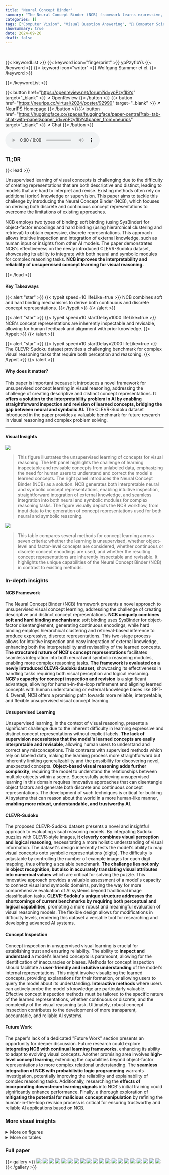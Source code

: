 ```yaml
---
title: "Neural Concept Binder"
summary: "The Neural Concept Binder (NCB) framework learns expressive, inspectable, and revisable visual concepts unsupervised, integrating both continuous and discrete representations for seamless use in neura..."
categories: []
tags: ["Computer Vision", "Visual Question Answering", "🏢 Computer Science Department, TU Darmstadt",]
showSummary: true
date: 2024-09-26
draft: false
---
```


<br>

{{< keywordList >}}
{{< keyword icon="fingerprint" >}} ypPzyflbYs {{< /keyword >}}
{{< keyword icon="writer" >}} Wolfgang Stammer et el. {{< /keyword >}}
 
{{< /keywordList >}}

{{< button href="https://openreview.net/forum?id=ypPzyflbYs" target="_blank" >}}
↗ OpenReview
{{< /button >}}
{{< button href="https://neurips.cc/virtual/2024/poster/92990" target="_blank" >}}
↗ NeurIPS Homepage
{{< /button >}}{{< button href="https://huggingface.co/spaces/huggingface/paper-central?tab=tab-chat-with-paper&paper_id=ypPzyflbYs&paper_from=neurips" target="_blank" >}}
↗ Chat
{{< /button >}}



<audio controls>
    <source src="https://ai-paper-reviewer.com/ypPzyflbYs/podcast.wav" type="audio/wav">
    Your browser does not support the audio element.
</audio>


### TL;DR


{{< lead >}}

Unsupervised learning of visual concepts is challenging due to the difficulty of creating representations that are both descriptive and distinct, leading to models that are hard to interpret and revise.  Existing methods often rely on additional (prior) knowledge or supervision. This paper aims to tackle this challenge by introducing the Neural Concept Binder (NCB), which focuses on deriving both discrete and continuous concept representations to overcome the limitations of existing approaches.



NCB employs two types of binding: soft binding (using SysBinder) for object-factor encodings and hard binding (using hierarchical clustering and retrieval) to obtain expressive, discrete representations.  This approach allows intuitive inspection and integration of external knowledge, such as human input or insights from other AI models. The paper demonstrates NCB's effectiveness on the newly introduced CLEVR-Sudoku dataset, showcasing its ability to integrate with both neural and symbolic modules for complex reasoning tasks.  **NCB improves the interpretability and reliability of unsupervised concept learning for visual reasoning.**

{{< /lead >}}


#### Key Takeaways

{{< alert "star" >}}
{{< typeit speed=10 lifeLike=true >}} NCB combines soft and hard binding mechanisms to derive both continuous and discrete concept representations. {{< /typeit >}}
{{< /alert >}}

{{< alert "star" >}}
{{< typeit speed=10 startDelay=1000 lifeLike=true >}} NCB's concept representations are inherently inspectable and revisable, allowing for human feedback and alignment with prior knowledge. {{< /typeit >}}
{{< /alert >}}

{{< alert "star" >}}
{{< typeit speed=10 startDelay=2000 lifeLike=true >}} The CLEVR-Sudoku dataset provides a challenging benchmark for complex visual reasoning tasks that require both perception and reasoning. {{< /typeit >}}
{{< /alert >}}

#### Why does it matter?
This paper is important because it introduces a novel framework for unsupervised concept learning in visual reasoning, addressing the challenge of creating descriptive and distinct concept representations.  **It offers a solution to the interpretability problem in AI by enabling straightforward inspection and revision of learned concepts, bridging the gap between neural and symbolic AI.** The CLEVR-Sudoku dataset introduced in the paper provides a valuable benchmark for future research in visual reasoning and complex problem solving.

------
#### Visual Insights



![](https://ai-paper-reviewer.com/ypPzyflbYs/figures_1_1.jpg)

> This figure illustrates the unsupervised learning of concepts for visual reasoning. The left panel highlights the challenge of learning inspectable and revisable concepts from unlabeled data, emphasizing the need for human users to understand and correct the model's learned concepts.  The right panel introduces the Neural Concept Binder (NCB) as a solution. NCB generates both interpretable neural and symbolic concept representations, enabling intuitive inspection, straightforward integration of external knowledge, and seamless integration into both neural and symbolic modules for complex reasoning tasks. The figure visually depicts the NCB workflow, from input data to the generation of concept representations used for both neural and symbolic reasoning.





![](https://ai-paper-reviewer.com/ypPzyflbYs/tables_5_1.jpg)

> This table compares several methods for concept learning across seven criteria: whether the learning is unsupervised, whether object-level and factor-level concepts are considered, whether continuous or discrete concept encodings are used, and whether the resulting concept representations are inherently inspectable and revisable.  It highlights the unique capabilities of the Neural Concept Binder (NCB) in contrast to existing methods.





### In-depth insights


#### NCB Framework
The Neural Concept Binder (NCB) framework presents a novel approach to unsupervised visual concept learning, addressing the challenge of creating descriptive and distinct concept representations.  **NCB uniquely combines soft and hard binding mechanisms**: soft binding uses SysBinder for object-factor disentanglement, generating continuous encodings, while hard binding employs hierarchical clustering and retrieval-based inference to produce expressive, discrete representations. This two-stage process allows for intuitive inspection and easy integration of external knowledge, enhancing both the interpretability and revisability of the learned concepts.  **The structured nature of NCB's concept representations** facilitates seamless integration into both neural and symbolic reasoning modules, enabling more complex reasoning tasks.  **The framework is evaluated on a newly introduced CLEVR-Sudoku dataset**, showcasing its effectiveness in handling tasks requiring both visual perception and logical reasoning.  **NCB's capacity for concept inspection and revision** is a significant advantage, allowing for human-in-the-loop refinement and aligning learned concepts with human understanding or external knowledge bases like GPT-4.  Overall, NCB offers a promising path towards more reliable, interpretable, and flexible unsupervised visual concept learning.

#### Unsupervised Learning
Unsupervised learning, in the context of visual reasoning, presents a significant challenge due to the inherent difficulty in learning expressive and distinct concept representations without explicit labels.  **The lack of supervision necessitates that the model's learned concepts are easily interpretable and revisable**, allowing human users to understand and correct any misconceptions.  This contrasts with supervised methods which rely on labeled data, making the learning process more straightforward but inherently limiting generalizability and the possibility for discovering novel, unexpected concepts.  **Object-based visual reasoning adds further complexity**, requiring the model to understand the relationships between multiple objects within a scene.  Successfully achieving unsupervised learning in this domain requires innovative approaches that can disentangle object factors and generate both discrete and continuous concept representations.  The development of such techniques is critical for building AI systems that can reason about the world in a more human-like manner, **enabling more robust, understandable, and trustworthy AI**.

#### CLEVR-Sudoku
The proposed CLEVR-Sudoku dataset presents a novel and insightful approach to evaluating visual reasoning models. By integrating Sudoku puzzles with CLEVR-style images, **it cleverly combines visual perception and logical reasoning**, necessitating a more holistic understanding of visual information.  The dataset's design inherently tests the model's ability to map visual concepts onto symbolic representations (digits). The difficulty is adjustable by controlling the number of example images for each digit mapping, thus offering a scalable benchmark.  **The challenge lies not only in object recognition, but also in accurately translating visual attributes into numerical values** which are critical for solving the puzzle.  This innovative approach provides a valuable assessment of a model's capacity to connect visual and symbolic domains, paving the way for more comprehensive evaluation of AI systems beyond traditional image classification tasks.  **CLEVR-Sudoku's unique structure addresses the shortcomings of current benchmarks by requiring both perceptual and logical capabilities**, promoting a more robust and meaningful evaluation of visual reasoning models. The flexible design allows for modifications in difficulty levels, rendering this dataset a versatile tool for researching and developing advanced AI systems.

#### Concept Inspection
Concept inspection in unsupervised visual learning is crucial for establishing trust and ensuring reliability.  The ability to **inspect and understand** a model's learned concepts is paramount, allowing for the identification of inaccuracies or biases.  Methods for concept inspection should facilitate a **user-friendly and intuitive understanding** of the model's internal representations.  This might involve visualizing the learned concepts, providing explanations for their formation, or allowing users to query the model about its understanding.  **Interactive methods** where users can actively probe the model's knowledge are particularly valuable.  Effective concept inspection methods must be tailored to the specific nature of the learned representations, whether continuous or discrete, and the complexity of the visual reasoning task.  Ultimately, robust concept inspection contributes to the development of more transparent, accountable, and reliable AI systems.

#### Future Work
The paper's lack of a dedicated "Future Work" section presents an opportunity for deeper discussion.  Future research could explore **integrating NCB with continual learning frameworks**, enhancing its ability to adapt to evolving visual concepts.  Another promising area involves **high-level concept learning**, extending the capabilities beyond object-factor representations to more complex relational understanding.  The **seamless integration of NCB with probabilistic logic programming** warrants investigation, potentially improving the reliability and explainability of complex reasoning tasks.  Additionally, researching the **effects of incorporating downstream learning signals** into NCB's initial training could significantly enhance performance.  Finally, a thorough exploration of **mitigating the potential for malicious concept manipulation** by refining the human-in-the-loop revision process is critical for ensuring trustworthy and reliable AI applications based on NCB.


### More visual insights

<details>
<summary>More on figures
</summary>


![](https://ai-paper-reviewer.com/ypPzyflbYs/figures_2_1.jpg)

> This figure illustrates the Neural Concept Binder (NCB) framework.  It shows how NCB combines two types of binding: soft binding (using SysBinder for object-factor disentanglement) and hard binding (using hierarchical clustering and retrieval-based inference). The soft binding produces continuous block-slot encodings, which are then used to create a retrieval corpus of discrete concept-slot encodings.  This corpus allows for easy inspection and revision of concepts by human stakeholders.  Finally, the concept-slot encodings can be used in downstream tasks.


![](https://ai-paper-reviewer.com/ypPzyflbYs/figures_4_1.jpg)

> This figure demonstrates the inherent inspectability of the Neural Concept Binder (NCB)'s concept space.  It shows how a human user can interact with the model by asking different types of questions to understand its learned concepts.  Four types of inspection are shown: (i) Implicit, which asks for examples of a concept; (ii) Comparative, which compares two concepts; (iii) Interventional, which shows what happens when a concept is altered; and (iv) Similarity, which shows similar concepts.  This illustrates the NCB's ability to provide human-understandable feedback, improving model trust and allowing for easy revision of the learned concepts.


![](https://ai-paper-reviewer.com/ypPzyflbYs/figures_6_1.jpg)

> This figure shows an example of a CLEVR-Sudoku puzzle.  A standard Sudoku grid is shown, but instead of numbers, each cell contains a small image of a 3D object from the CLEVR dataset.  To the right is a key that shows the mapping between the objects and the digits 1-9.  The goal is to solve the Sudoku puzzle by identifying the objects and using the key to translate them into digits.


![](https://ai-paper-reviewer.com/ypPzyflbYs/figures_8_1.jpg)

> This figure shows the results of using different methods for solving Sudoku puzzles with images as input.  The left side compares the performance of using ground truth concepts, supervised slot attention, unsupervised SysBinder, and unsupervised NCB.  The right side shows how performance improves when human feedback or GPT-4 is used to revise the NCB concepts.  The results are shown separately for easier and harder versions of the Sudoku puzzle (CLEVR-Easy and CLEVR).  The figure demonstrates that NCB performs well compared to other unsupervised methods and that concept revision can significantly improve performance.


![](https://ai-paper-reviewer.com/ypPzyflbYs/figures_9_1.jpg)

> This figure shows the results of a classification task on a dataset with confounding factors.  Three different methods are compared: using only the Neural Concept Binder (NCB) for feature extraction, using NCB and then performing explanatory interactive learning (XIL) on the neural network (NN) classifier, and performing XIL directly on the NCB concepts before classification. The graph plots the accuracy for each method. The results demonstrate that applying XIL directly on the NCB concepts achieves better mitigation of the confounding factors than performing XIL only on the NN classifier. This highlights how NCB's interpretable concepts facilitate a more transparent and effective method for addressing shortcut learning issues.


![](https://ai-paper-reviewer.com/ypPzyflbYs/figures_17_1.jpg)

> This figure shows examples of Sudoku puzzles from the CLEVR-Sudoku dataset for different values of K.  K represents the number of empty cells in the 9x9 Sudoku grid. Each cell contains a CLEVR image representing a digit; different digits are represented by different image attributes (shape and color in CLEVR-Easy, shape, color, size, and material in CLEVR).  The examples illustrate how the difficulty of the puzzle changes with the number of empty cells (K).  A lower K value means more pre-filled cells, making the puzzle easier to solve.


![](https://ai-paper-reviewer.com/ypPzyflbYs/figures_22_1.jpg)

> This figure shows the average number of concepts found across all blocks in the NCB's retrieval corpus for both CLEVR-Easy and CLEVR datasets.  The data suggests a significant difference in the number of concepts learned between the two datasets, indicating a potential relationship between dataset complexity and the number of concepts needed for representation.


![](https://ai-paper-reviewer.com/ypPzyflbYs/figures_23_1.jpg)

> This boxplot shows the distribution of the number of concepts per block in the Neural Concept Binder (NCB) model when trained on the CLEVR-Easy and CLEVR datasets.  The x-axis represents the dataset (CLEVR-Easy or CLEVR), and the y-axis represents the number of concepts found within each block.  Each boxplot displays the median, quartiles, and outliers of the distribution.  The figure shows a much wider range and greater variability in the number of concepts per block for the CLEVR dataset compared to the CLEVR-Easy dataset, indicating more complexity in the concept representations learned from the CLEVR data.


![](https://ai-paper-reviewer.com/ypPzyflbYs/figures_23_2.jpg)

> This figure shows the results of using different concept encodings to solve Sudoku puzzles where images are used in place of digits.  The left side compares the performance of using ground truth concepts, supervised slot attention encoder, unsupervised SysBinder, and unsupervised NCB. The right side shows how performance improves with human and GPT-4 revisions of the NCB concepts.


![](https://ai-paper-reviewer.com/ypPzyflbYs/figures_24_1.jpg)

> This figure shows the results of using different concept encodings to solve Sudoku puzzles.  The left side compares the performance of using ground truth concepts, supervised slot attention encodings, unsupervised SysBinder encodings, and unsupervised Neural Concept Binder (NCB) encodings.  The right side shows how revising the NCB concepts, either with GPT-4 or human feedback, impacts the results.  It demonstrates that NCB's unsupervised concepts perform well, particularly when human feedback is used for revision, highlighting the effectiveness of the NCB framework for symbolic reasoning tasks.


![](https://ai-paper-reviewer.com/ypPzyflbYs/figures_24_2.jpg)

> This figure shows the results of using different concept encodings to solve Sudoku puzzles using images from the CLEVR dataset. The left side compares the performance of ground truth concepts, NCB's unsupervised concepts, supervised concepts from a slot attention encoder, and unsupervised concepts from SysBinder.  The right side shows how human and GPT-4 revisions of NCB's concepts affect performance. The results demonstrate that NCB's unsupervised concepts achieve comparable performance to supervised methods and are easily improved through human revision.


![](https://ai-paper-reviewer.com/ypPzyflbYs/figures_25_1.jpg)

> This figure shows the test accuracy of a classifier trained to predict whether objects are located on the left or right side of a scene.  Four different NCB configurations are compared: a standard NCB, NCB with concepts merged to represent 'left' and 'right', and NCB with 5 and 20 exemplar images added for 'left' and 'right' concepts respectively.  The results demonstrate the ability to easily add new concepts and improve accuracy by adding more concept information to NCB.


![](https://ai-paper-reviewer.com/ypPzyflbYs/figures_25_2.jpg)

> This figure displays the results of an experiment evaluating the ability of NCB's unsupervised concept representations to mitigate shortcut learning.  Two models were tested: one using supervised concept representations (SA), and one using NCB's unsupervised representations.  The experiment involved training on images with a confounding factor (the color gray) and testing on images without that confounding factor. The results show that NCB’s unsupervised approach was able to achieve comparable performance to the supervised method in mitigating the effects of the confounding factor, demonstrating the effectiveness of NCB in learning robust concept representations.


![](https://ai-paper-reviewer.com/ypPzyflbYs/figures_27_1.jpg)

> This figure shows the concepts learned by the Neural Concept Binder (NCB) for Block 2 when trained on the CLEVR-Easy dataset.  It presents example images for each concept, allowing for visual inspection of what features each concept represents.  The caption highlights that Block 2 primarily encodes shape information, though one concept appears ambiguous, suggesting potential issues with the learned concept representation.


![](https://ai-paper-reviewer.com/ypPzyflbYs/figures_28_1.jpg)

> This figure shows the results of implicit inspection of concepts from block 8 of the Neural Concept Binder (NCB) model trained on the CLEVR-Easy dataset. Each concept is represented by a grid of example images. The figure shows ten concepts identified by the model, with each concept represented by a set of images sharing similar visual characteristics. Concept 8 seems ambiguous, while concepts 9 and 10 both appear to represent the color purple, indicating a potential redundancy in the model's representation.


</details>




<details>
<summary>More on tables
</summary>


![](https://ai-paper-reviewer.com/ypPzyflbYs/tables_7_1.jpg)
> This table presents the results of classifying object properties using different continuous and discrete concept encodings.  The experiment varied the amount of training data (N Train) provided to a classifier for four different encodings: SysBinder (continuous), SysBinder, SysBinder (hard), SysBinder (step), and NLOTM. The Neural Concept Binder (NCB) results are also shown.  The best and second-best performing models for each training data size are highlighted in bold. This demonstrates the expressiveness of NCB's encodings even with limited training data.

![](https://ai-paper-reviewer.com/ypPzyflbYs/tables_8_1.jpg)
> This table compares several concept learning approaches across seven criteria: unsupervised learning capability, ability to handle object-level and factor-level concepts, use of continuous vs. discrete encodings, and the inspectability and revisability of the learned concepts.  It highlights the Neural Concept Binder's (NCB) advantages in offering all seven features, unlike other methods.

![](https://ai-paper-reviewer.com/ypPzyflbYs/tables_16_1.jpg)
> This table compares several existing concept learning methods along seven criteria: unsupervised learning capability, ability to handle object-level and factor-level concepts, use of continuous or discrete concept encodings, and the inspectability and revisability of learned concepts.  It highlights the unique strengths of the Neural Concept Binder (NCB) method introduced in the paper by showing that it satisfies all seven criteria, unlike other approaches.

![](https://ai-paper-reviewer.com/ypPzyflbYs/tables_21_1.jpg)
> This table presents the results of classifying object properties using different continuous and discrete concept encodings.  The experiment varies the number of training samples provided to the classifier (N_Train = 2000, 200, 50, 20) and compares the performance of  NCB with several baselines: SysBinder (continuous), SysBinder, SysBinder (hard), SysBinder (step), and NLOTM.  The accuracy of the classification is shown for both the CLEVR-Easy and CLEVR datasets. The best and second-best performing methods for each condition are highlighted.

![](https://ai-paper-reviewer.com/ypPzyflbYs/tables_21_2.jpg)
> This table presents an ablation study on the Neural Concept Binder (NCB) by varying the training epochs of the soft binder, removing the hyperparameter grid search optimization for HDBSCAN clustering, and replacing HDBSCAN with k-means clustering. The impact of these changes on the accuracy of classifying object attributes using NCB's concept representations is evaluated on the CLEVR dataset with various training set sizes. The leftmost column shows the baseline NCB performance, while the remaining columns illustrate the effects of the changes.

![](https://ai-paper-reviewer.com/ypPzyflbYs/tables_29_1.jpg)
> This table presents the results of a classification experiment using different continuous and discrete concept encodings.  The goal is to show that NCB's discrete encodings are expressive, even when limited training data is available.  The table compares NCB's performance against several other methods (SysBinder (cont.), SysBinder, SysBinder (hard), SysBinder (step), and NLOTM) across different training set sizes (N=2000, 200, 50, 20) for both CLEVR-Easy and CLEVR datasets.  The best and second-best performing methods for each condition are highlighted.

![](https://ai-paper-reviewer.com/ypPzyflbYs/tables_29_2.jpg)
> This table presents the results of a classification experiment designed to evaluate the expressiveness of NCB's concept encodings, even under an information bottleneck. Different continuous and discrete encoding methods are compared, including SysBinder (continuous), SysBinder (hard), SysBinder (step), NLOTM, and NCB. The classifier was trained with varying amounts of training data (2000, 200, 50, and 20 encodings) for both the CLEVR-Easy and CLEVR datasets. The accuracy of object property classification demonstrates that NCB's discrete encodings are highly expressive even with limited training data and outperform other discrete methods.

![](https://ai-paper-reviewer.com/ypPzyflbYs/tables_30_1.jpg)
> This table presents the results of classifying object properties using different continuous and discrete concept encodings.  The experiment varied the amount of training data (number of encodings) used for the classifier. The performance of NCB's concept encodings is compared against several baselines, including variations of the SysBinder model and the NLOTM model. The table shows that NCB achieves high accuracy even with limited training data, demonstrating the expressiveness of its encodings despite the information bottleneck.

</details>




### Full paper

{{< gallery >}}
<img src="https://ai-paper-reviewer.com/ypPzyflbYs/1.png" class="grid-w50 md:grid-w33 xl:grid-w25" />
<img src="https://ai-paper-reviewer.com/ypPzyflbYs/2.png" class="grid-w50 md:grid-w33 xl:grid-w25" />
<img src="https://ai-paper-reviewer.com/ypPzyflbYs/3.png" class="grid-w50 md:grid-w33 xl:grid-w25" />
<img src="https://ai-paper-reviewer.com/ypPzyflbYs/4.png" class="grid-w50 md:grid-w33 xl:grid-w25" />
<img src="https://ai-paper-reviewer.com/ypPzyflbYs/5.png" class="grid-w50 md:grid-w33 xl:grid-w25" />
<img src="https://ai-paper-reviewer.com/ypPzyflbYs/6.png" class="grid-w50 md:grid-w33 xl:grid-w25" />
<img src="https://ai-paper-reviewer.com/ypPzyflbYs/7.png" class="grid-w50 md:grid-w33 xl:grid-w25" />
<img src="https://ai-paper-reviewer.com/ypPzyflbYs/8.png" class="grid-w50 md:grid-w33 xl:grid-w25" />
<img src="https://ai-paper-reviewer.com/ypPzyflbYs/9.png" class="grid-w50 md:grid-w33 xl:grid-w25" />
<img src="https://ai-paper-reviewer.com/ypPzyflbYs/10.png" class="grid-w50 md:grid-w33 xl:grid-w25" />
<img src="https://ai-paper-reviewer.com/ypPzyflbYs/11.png" class="grid-w50 md:grid-w33 xl:grid-w25" />
<img src="https://ai-paper-reviewer.com/ypPzyflbYs/12.png" class="grid-w50 md:grid-w33 xl:grid-w25" />
<img src="https://ai-paper-reviewer.com/ypPzyflbYs/13.png" class="grid-w50 md:grid-w33 xl:grid-w25" />
<img src="https://ai-paper-reviewer.com/ypPzyflbYs/14.png" class="grid-w50 md:grid-w33 xl:grid-w25" />
<img src="https://ai-paper-reviewer.com/ypPzyflbYs/15.png" class="grid-w50 md:grid-w33 xl:grid-w25" />
<img src="https://ai-paper-reviewer.com/ypPzyflbYs/16.png" class="grid-w50 md:grid-w33 xl:grid-w25" />
<img src="https://ai-paper-reviewer.com/ypPzyflbYs/17.png" class="grid-w50 md:grid-w33 xl:grid-w25" />
<img src="https://ai-paper-reviewer.com/ypPzyflbYs/18.png" class="grid-w50 md:grid-w33 xl:grid-w25" />
<img src="https://ai-paper-reviewer.com/ypPzyflbYs/19.png" class="grid-w50 md:grid-w33 xl:grid-w25" />
<img src="https://ai-paper-reviewer.com/ypPzyflbYs/20.png" class="grid-w50 md:grid-w33 xl:grid-w25" />
{{< /gallery >}}